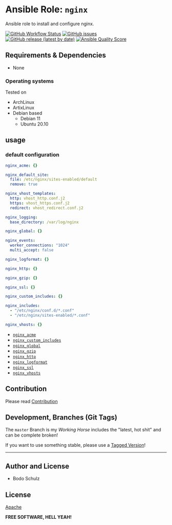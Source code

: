 
# Ansible Role:  `nginx`

Ansible role to install and configure nginx.


[![GitHub Workflow Status](https://img.shields.io/github/actions/workflow/status/bodsch/ansible-nginx/main.yml?branch=main)][ci]
[![GitHub issues](https://img.shields.io/github/issues/bodsch/ansible-nginx)][issues]
[![GitHub release (latest by date)](https://img.shields.io/github/v/release/bodsch/ansible-nginx)][releases]
[![Ansible Quality Score](https://img.shields.io/ansible/quality/50067?label=role%20quality)][quality]

[ci]: https://github.com/bodsch/ansible-nginx/actions
[issues]: https://github.com/bodsch/ansible-nginx/issues?q=is%3Aopen+is%3Aissue
[releases]: https://github.com/bodsch/ansible-nginx/releases
[quality]: https://galaxy.ansible.com/bodsch/nginx

## Requirements & Dependencies

- None

### Operating systems

Tested on

* ArchLinux
* ArtixLinux
* Debian based
    - Debian 11
    - Ubuntu 20.10


## usage

### default configuration

```yaml
nginx_acme: {}

nginx_default_site:
  file: /etc/nginx/sites-enabled/default
  remove: true

nginx_vhost_templates:
  http: vhost_http.conf.j2
  https: vhost_https.conf.j2
  redirect: vhost_redirect.conf.j2

nginx_logging:
  base_directory: /var/log/nginx

nginx_global: {}

nginx_events:
  worker_connections: "1024"
  multi_accept: false

nginx_logformat: {}

nginx_http: {}

nginx_gzip: {}

nginx_ssl: {}

nginx_custom_includes: {}

nginx_includes:
  - "/etc/nginx/conf.d/*.conf"
  - "/etc/nginx/sites-enabled/*.conf"

nginx_vhosts: {}
```

- [`nginx_acme`](doc/acme.md)
- [`nginx_custom_includes`](doc/custom_includes.md)
- [`nginx_global`](doc/global.md)
- [`nginx_gzip`](doc/gzip.md)
- [`nginx_http`](doc/http.md)
- [`nginx_logformat`](doc/logformat.md)
- [`nginx_ssl`](doc/ssl.md)
- [`nginx_vhosts`](doc/vhosts.md)


## Contribution

Please read [Contribution](CONTRIBUTING.md)

## Development,  Branches (Git Tags)

The `master` Branch is my *Working Horse* includes the "latest, hot shit" and can be complete broken!

If you want to use something stable, please use a [Tagged Version](https://github.com/bodsch/ansible-nginx/-/tags)!

---

## Author and License

- Bodo Schulz

## License

[Apache](LICENSE)

**FREE SOFTWARE, HELL YEAH!**
